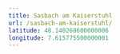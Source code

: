 ```yaml
---
title: Sasbach am Kaiserstuhl
url: /sasbach-am-kaiserstuhl/
latitude: 48.140268600000006
longitude: 7.615775500000001
---
```


